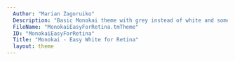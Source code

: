 ```yaml
---
  Author: "Marian Zagoruiko"
  Description: "Basic Monokai theme with grey instead of white and some other improvements."
  FileName: "MonokaiEasyForRetina.tmTheme"
  ID: "MonokaiEasyForRetina"
  Title: "Monokai - Easy White for Retina"
  layout: theme
---
```

  